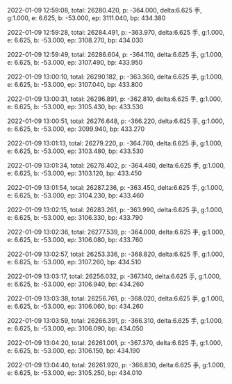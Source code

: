 2022-01-09 12:59:08, total: 26280.420, p: -364.000, delta:6.625 手, g:1.000, e: 6.625, b: -53.000, ep: 3111.040, bp: 434.380

2022-01-09 12:59:28, total: 26284.491, p: -363.970, delta:6.625 手, g:1.000, e: 6.625, b: -53.000, ep: 3108.270, bp: 434.030

2022-01-09 12:59:49, total: 26286.604, p: -364.110, delta:6.625 手, g:1.000, e: 6.625, b: -53.000, ep: 3107.490, bp: 433.950

2022-01-09 13:00:10, total: 26290.182, p: -363.360, delta:6.625 手, g:1.000, e: 6.625, b: -53.000, ep: 3107.040, bp: 433.800

2022-01-09 13:00:31, total: 26296.891, p: -362.810, delta:6.625 手, g:1.000, e: 6.625, b: -53.000, ep: 3105.430, bp: 433.530

2022-01-09 13:00:51, total: 26276.648, p: -366.220, delta:6.625 手, g:1.000, e: 6.625, b: -53.000, ep: 3099.940, bp: 433.270

2022-01-09 13:01:13, total: 26279.220, p: -364.760, delta:6.625 手, g:1.000, e: 6.625, b: -53.000, ep: 3103.480, bp: 433.530

2022-01-09 13:01:34, total: 26278.402, p: -364.480, delta:6.625 手, g:1.000, e: 6.625, b: -53.000, ep: 3103.120, bp: 433.450

2022-01-09 13:01:54, total: 26287.236, p: -363.450, delta:6.625 手, g:1.000, e: 6.625, b: -53.000, ep: 3104.230, bp: 433.460

2022-01-09 13:02:15, total: 26283.261, p: -363.990, delta:6.625 手, g:1.000, e: 6.625, b: -53.000, ep: 3106.330, bp: 433.790

2022-01-09 13:02:36, total: 26277.539, p: -364.000, delta:6.625 手, g:1.000, e: 6.625, b: -53.000, ep: 3106.080, bp: 433.760

2022-01-09 13:02:57, total: 26253.336, p: -368.820, delta:6.625 手, g:1.000, e: 6.625, b: -53.000, ep: 3107.260, bp: 434.510

2022-01-09 13:03:17, total: 26256.032, p: -367.140, delta:6.625 手, g:1.000, e: 6.625, b: -53.000, ep: 3106.940, bp: 434.260

2022-01-09 13:03:38, total: 26256.761, p: -368.020, delta:6.625 手, g:1.000, e: 6.625, b: -53.000, ep: 3106.060, bp: 434.260

2022-01-09 13:03:59, total: 26266.391, p: -366.310, delta:6.625 手, g:1.000, e: 6.625, b: -53.000, ep: 3106.090, bp: 434.050

2022-01-09 13:04:20, total: 26261.001, p: -367.370, delta:6.625 手, g:1.000, e: 6.625, b: -53.000, ep: 3106.150, bp: 434.190

2022-01-09 13:04:40, total: 26261.920, p: -366.830, delta:6.625 手, g:1.000, e: 6.625, b: -53.000, ep: 3105.250, bp: 434.010